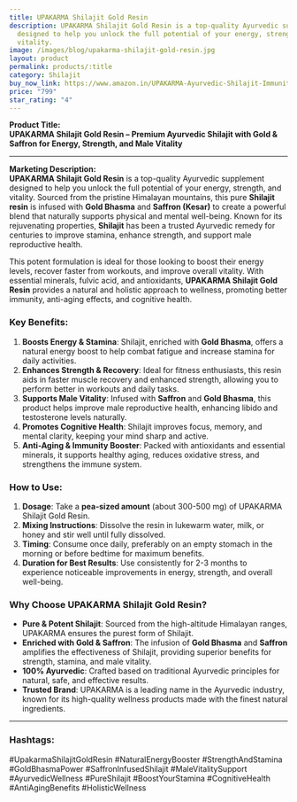 ```yaml
---
title: UPAKARMA Shilajit Gold Resin
description: UPAKARMA Shilajit Gold Resin is a top-quality Ayurvedic supplement
  designed to help you unlock the full potential of your energy, strength, and
  vitality.
image: /images/blog/upakarma-shilajit-gold-resin.jpg
layout: product
permalink: products/:title
category: Shilajit
buy_now_link: https://www.amazon.in/UPAKARMA-Ayurvedic-Shilajit-Immunity-Strength/dp/B097JWDXHD/ref=sr_1_19?crid=1YY2DLXEMCWUZ&tag=ayushmonk-21
price: "799"
star_rating: "4"
---
```

**Product Title:**  
**UPAKARMA Shilajit Gold Resin – Premium Ayurvedic Shilajit with Gold & Saffron for Energy, Strength, and Male Vitality**

---

**Marketing Description:**  
**UPAKARMA Shilajit Gold Resin** is a top-quality Ayurvedic supplement designed to help you unlock the full potential of your energy, strength, and vitality. Sourced from the pristine Himalayan mountains, this pure **Shilajit resin** is infused with **Gold Bhasma** and **Saffron (Kesar)** to create a powerful blend that naturally supports physical and mental well-being. Known for its rejuvenating properties, **Shilajit** has been a trusted Ayurvedic remedy for centuries to improve stamina, enhance strength, and support male reproductive health.

This potent formulation is ideal for those looking to boost their energy levels, recover faster from workouts, and improve overall vitality. With essential minerals, fulvic acid, and antioxidants, **UPAKARMA Shilajit Gold Resin** provides a natural and holistic approach to wellness, promoting better immunity, anti-aging effects, and cognitive health.

### **Key Benefits**:
1. **Boosts Energy & Stamina**: Shilajit, enriched with **Gold Bhasma**, offers a natural energy boost to help combat fatigue and increase stamina for daily activities.
2. **Enhances Strength & Recovery**: Ideal for fitness enthusiasts, this resin aids in faster muscle recovery and enhanced strength, allowing you to perform better in workouts and daily tasks.
3. **Supports Male Vitality**: Infused with **Saffron** and **Gold Bhasma**, this product helps improve male reproductive health, enhancing libido and testosterone levels naturally.
4. **Promotes Cognitive Health**: Shilajit improves focus, memory, and mental clarity, keeping your mind sharp and active.
5. **Anti-Aging & Immunity Booster**: Packed with antioxidants and essential minerals, it supports healthy aging, reduces oxidative stress, and strengthens the immune system.

### **How to Use**:
1. **Dosage**: Take a **pea-sized amount** (about 300-500 mg) of UPAKARMA Shilajit Gold Resin.
2. **Mixing Instructions**: Dissolve the resin in lukewarm water, milk, or honey and stir well until fully dissolved.
3. **Timing**: Consume once daily, preferably on an empty stomach in the morning or before bedtime for maximum benefits.
4. **Duration for Best Results**: Use consistently for 2-3 months to experience noticeable improvements in energy, strength, and overall well-being.

### **Why Choose UPAKARMA Shilajit Gold Resin?**
- **Pure & Potent Shilajit**: Sourced from the high-altitude Himalayan ranges, UPAKARMA ensures the purest form of Shilajit.
- **Enriched with Gold & Saffron**: The infusion of **Gold Bhasma** and **Saffron** amplifies the effectiveness of Shilajit, providing superior benefits for strength, stamina, and male vitality.
- **100% Ayurvedic**: Crafted based on traditional Ayurvedic principles for natural, safe, and effective results.
- **Trusted Brand**: UPAKARMA is a leading name in the Ayurvedic industry, known for its high-quality wellness products made with the finest natural ingredients.

---

### **Hashtags**:  
#UpakarmaShilajitGoldResin #NaturalEnergyBooster #StrengthAndStamina #GoldBhasmaPower #SaffronInfusedShilajit #MaleVitalitySupport #AyurvedicWellness #PureShilajit #BoostYourStamina #CognitiveHealth #AntiAgingBenefits #HolisticWellness
